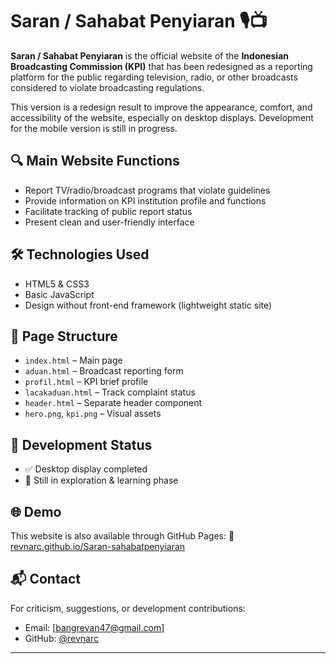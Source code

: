 # Saran / Sahabat Penyiaran 🎙️📺
**Saran / Sahabat Penyiaran** is the official website of the **Indonesian Broadcasting Commission (KPI)** that has been redesigned as a reporting platform for the public regarding television, radio, or other broadcasts considered to violate broadcasting regulations.

This version is a redesign result to improve the appearance, comfort, and accessibility of the website, especially on desktop displays. Development for the mobile version is still in progress.

## 🔍 Main Website Functions
- Report TV/radio/broadcast programs that violate guidelines
- Provide information on KPI institution profile and functions
- Facilitate tracking of public report status
- Present clean and user-friendly interface

## 🛠️ Technologies Used
- HTML5 & CSS3
- Basic JavaScript
- Design without front-end framework (lightweight static site)

## 📄 Page Structure
- `index.html` – Main page
- `aduan.html` – Broadcast reporting form
- `profil.html` – KPI brief profile
- `lacakaduan.html` – Track complaint status
- `header.html` – Separate header component
- `hero.png`, `kpi.png` – Visual assets

## 🚧 Development Status
- ✅ Desktop display completed
- 🧪 Still in exploration & learning phase

## 🌐 Demo
This website is also available through GitHub Pages:
🔗 [revnarc.github.io/Saran-sahabatpenyiaran](https://revnarc.github.io/Saran-sahabatpenyiaran)

## 📬 Contact
For criticism, suggestions, or development contributions:
- Email: [bangrevan47@gmail.com]
- GitHub: [@revnarc](https://github.com/revnarc)

---
